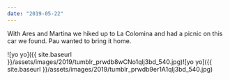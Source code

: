 ```yaml
---
date: "2019-05-22"
---
```


With Ares and Martina we hiked up to La Colomina and had a picnic on this car we found. Pau wanted to bring it home.

![yo yo]({{ site.baseurl }}/assets/images/2019/tumblr_prwdb8wCNo1qlj3bd_540.jpg)![yo yo]({{ site.baseurl }}/assets/images/2019/tumblr_prwdb9er1A1qlj3bd_540.jpg)
